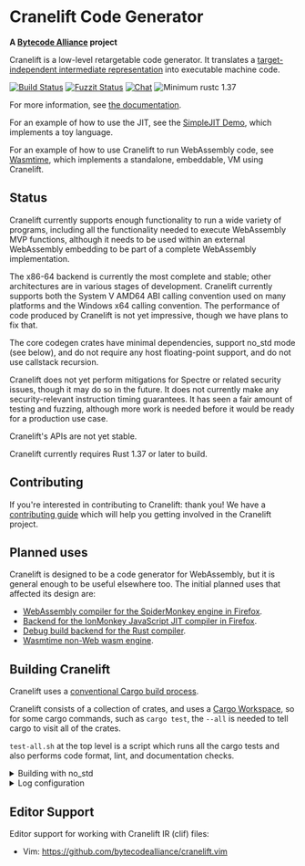 Cranelift Code Generator
========================

**A [Bytecode Alliance][BA] project**

Cranelift is a low-level retargetable code generator. It translates a
[target-independent intermediate representation](docs/ir.md)
into executable machine code.

[BA]: https://bytecodealliance.org/
[![Build Status](https://github.com/bytecodealliance/cranelift/workflows/CI/badge.svg)](https://github.com/bytecodealliance/cranelift/actions)
[![Fuzzit Status](https://app.fuzzit.dev/badge?org_id=bytecodealliance)](https://app.fuzzit.dev/orgs/bytecodealliance/dashboard)
[![Chat](https://img.shields.io/badge/chat-zulip-brightgreen.svg)](https://bytecodealliance.zulipchat.com/#narrow/stream/217117-cranelift/topic/general)
![Minimum rustc 1.37](https://img.shields.io/badge/rustc-1.37+-green.svg)

For more information, see [the documentation](docs/index.md).

For an example of how to use the JIT, see the [SimpleJIT Demo], which
implements a toy language.

[SimpleJIT Demo]: https://github.com/bytecodealliance/simplejit-demo

For an example of how to use Cranelift to run WebAssembly code, see
[Wasmtime], which implements a standalone, embeddable, VM using Cranelift.

[Wasmtime]: https://github.com/bytecodealliance/wasmtime

Status
------

Cranelift currently supports enough functionality to run a wide variety
of programs, including all the functionality needed to execute
WebAssembly MVP functions, although it needs to be used within an
external WebAssembly embedding to be part of a complete WebAssembly
implementation.

The x86-64 backend is currently the most complete and stable; other
architectures are in various stages of development. Cranelift currently
supports both the System V AMD64 ABI calling convention used on many
platforms and the Windows x64 calling convention. The performance
of code produced by Cranelift is not yet impressive, though we have plans
to fix that.

The core codegen crates have minimal dependencies, support no\_std mode
(see below), and do not require any host floating-point support, and
do not use callstack recursion.

Cranelift does not yet perform mitigations for Spectre or related
security issues, though it may do so in the future. It does not
currently make any security-relevant instruction timing guarantees. It
has seen a fair amount of testing and fuzzing, although more work is
needed before it would be ready for a production use case.

Cranelift's APIs are not yet stable.

Cranelift currently requires Rust 1.37 or later to build.

Contributing
------------

If you're interested in contributing to Cranelift: thank you! We have a
[contributing guide](CONTRIBUTING.md) which will help you getting involved in
the Cranelift project.

Planned uses
------------

Cranelift is designed to be a code generator for WebAssembly, but it is
general enough to be useful elsewhere too. The initial planned uses that
affected its design are:

 - [WebAssembly compiler for the SpiderMonkey engine in
    Firefox](spidermonkey.md#phase-1-webassembly).
 - [Backend for the IonMonkey JavaScript JIT compiler in
    Firefox](spidermonkey.md#phase-2-ionmonkey).
 - [Debug build backend for the Rust compiler](rustc.md).
 - [Wasmtime non-Web wasm engine](https://github.com/bytecodealliance/wasmtime).

Building Cranelift
------------------

Cranelift uses a [conventional Cargo build
process](https://doc.rust-lang.org/cargo/guide/working-on-an-existing-project.html).

Cranelift consists of a collection of crates, and uses a [Cargo
Workspace](https://doc.rust-lang.org/book/ch14-03-cargo-workspaces.html),
so for some cargo commands, such as `cargo test`, the `--all` is needed
to tell cargo to visit all of the crates.

`test-all.sh` at the top level is a script which runs all the cargo
tests and also performs code format, lint, and documentation checks.

<details>
<summary>Building with no_std</summary>

The following crates support \`no\_std\`, although they do depend on liballoc:
 - cranelift-entity
 - cranelift-bforest
 - cranelift-codegen
 - cranelift-frontend
 - cranelift-native
 - cranelift-wasm
 - cranelift-module
 - cranelift-preopt
 - cranelift

To use no\_std mode, disable the std feature and enable the core
feature. This currently requires nightly rust.

For example, to build \`cranelift-codegen\`:

``` {.sourceCode .sh}
cd cranelift-codegen
cargo build --no-default-features --features core
```

Or, when using cranelift-codegen as a dependency (in Cargo.toml):

``` {.sourceCode .}
[dependency.cranelift-codegen]
...
default-features = false
features = ["core"]
```

no\_std support is currently "best effort". We won't try to break it,
and we'll accept patches fixing problems, however we don't expect all
developers to build and test no\_std when submitting patches.
Accordingly, the ./test-all.sh script does not test no\_std.

There is a separate ./test-no\_std.sh script that tests the no\_std
support in packages which support it.

It's important to note that cranelift still needs liballoc to compile.
Thus, whatever environment is used must implement an allocator.

Also, to allow the use of HashMaps with no\_std, an external crate
called hashmap\_core is pulled in (via the core feature). This is mostly
the same as std::collections::HashMap, except that it doesn't have DOS
protection. Just something to think about.

</details>

<details>
<summary>Log configuration</summary>

Cranelift uses the `log` crate to log messages at various levels. It doesn't
specify any maximal logging level, so embedders can choose what it should be;
however, this can have an impact of Cranelift's code size. You can use `log`
features to reduce the maximum logging level. For instance if you want to limit
the level of logging to `warn` messages and above in release mode:

```
[dependency.log]
...
features = ["release_max_level_warn"]
```
</details>

Editor Support
--------------

Editor support for working with Cranelift IR (clif) files:

 - Vim: https://github.com/bytecodealliance/cranelift.vim
